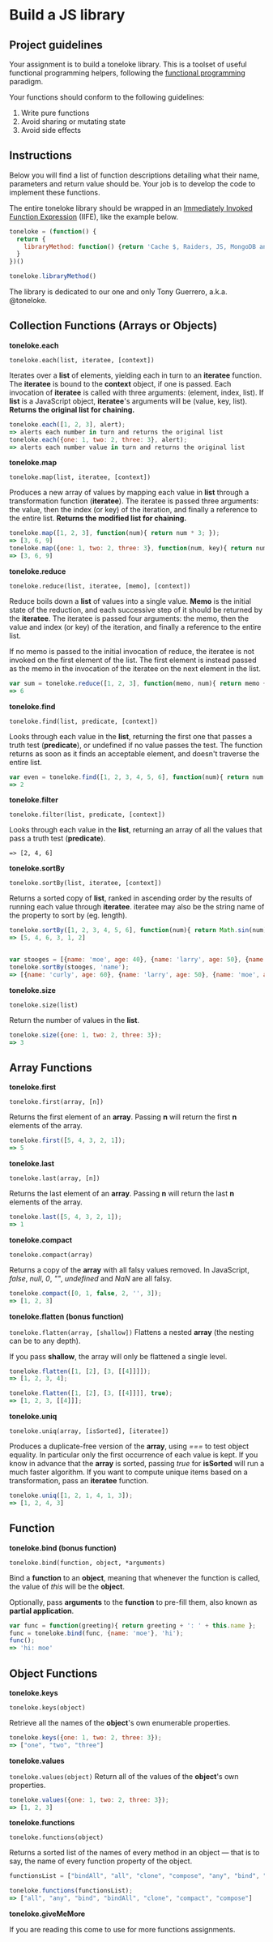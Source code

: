 # Build a JS library

## Project guidelines
Your assignment is to build a toneloke library.  This is a toolset of useful functional programming helpers, following the [functional programming](https://medium.com/javascript-scene/master-the-javascript-interview-what-is-functional-programming-7f218c68b3a0) paradigm.

Your functions should conform to the following guidelines:

1. Write pure functions
2. Avoid sharing or mutating state
3. Avoid side effects

## Instructions
Below you will find a list of function descriptions detailing what their name, parameters and return value should be. Your job is to develop the code to implement these functions.

The entire toneloke library should be wrapped in an [Immediately Invoked Function Expression](https://en.wikipedia.org/wiki/Immediately-invoked_function_expression) (IIFE), like the example below.

```javascript
toneloke = (function() {
  return {
    libraryMethod: function() {return 'Cache $, Raiders, JS, MongoDB and tacos rule!'}
  }
})()

toneloke.libraryMethod()
```

The library is dedicated to our one and only Tony Guerrero, a.k.a. @toneloke.


## Collection Functions (Arrays or Objects)

**toneloke.each**

`toneloke.each(list, iteratee, [context])`

Iterates over a **list** of elements, yielding each in turn to an **iteratee** function. The **iteratee** is bound to the **context** object, if one is passed. Each invocation of **iteratee** is called with three arguments: (element, index, list). If **list** is a JavaScript object, **iteratee**'s arguments will be (value, key, list). **Returns the original list for chaining.**

```javascript
toneloke.each([1, 2, 3], alert);
=> alerts each number in turn and returns the original list
toneloke.each({one: 1, two: 2, three: 3}, alert);
=> alerts each number value in turn and returns the original list
```


**toneloke.map**

`toneloke.map(list, iteratee, [context])`


Produces a new array of values by mapping each value in **list** through a transformation function (**iteratee**). The iteratee is passed three arguments: the value, then the index (or key) of the iteration, and finally a reference to the entire list. **Returns the modified list for chaining.**

```javascript
toneloke.map([1, 2, 3], function(num){ return num * 3; });
=> [3, 6, 9]
toneloke.map({one: 1, two: 2, three: 3}, function(num, key){ return num * 3; });
=> [3, 6, 9]
```

**toneloke.reduce**

`toneloke.reduce(list, iteratee, [memo], [context])`

Reduce boils down a **list** of values into a single value. **Memo** is the initial state of the reduction, and each successive step of it should be returned by the **iteratee**. The iteratee is passed four arguments: the memo, then the value and index (or key) of the iteration, and finally a reference to the entire list.

If no memo is passed to the initial invocation of reduce, the iteratee is not invoked on the first element of the list. The first element is instead passed as the memo in the invocation of the iteratee on the next element in the list.

```javascript
var sum = toneloke.reduce([1, 2, 3], function(memo, num){ return memo + num; }, 0);
=> 6
```


**toneloke.find**

`toneloke.find(list, predicate, [context])`

Looks through each value in the **list**, returning the first one that passes a truth test (**predicate**), or undefined if no value passes the test. The function returns as soon as it finds an acceptable element, and doesn't traverse the entire list.

```javascript
var even = toneloke.find([1, 2, 3, 4, 5, 6], function(num){ return num % 2 == 0; });
=> 2
```

**toneloke.filter**

`toneloke.filter(list, predicate, [context])`

Looks through each value in the **list**, returning an array of all the values that pass a truth test (**predicate**).

```javascriptvar evens = toneloke.filter([1, 2, 3, 4, 5, 6], function(num){ return num % 2 == 0; });
=> [2, 4, 6]
```

**toneloke.sortBy**

`toneloke.sortBy(list, iteratee, [context])`

Returns a sorted copy of **list**, ranked in ascending order by the results of running each value through **iteratee**. iteratee may also be the string name of the property to sort by (eg. length).

```javascript
toneloke.sortBy([1, 2, 3, 4, 5, 6], function(num){ return Math.sin(num); });
=> [5, 4, 6, 3, 1, 2]


var stooges = [{name: 'moe', age: 40}, {name: 'larry', age: 50}, {name: 'curly', age: 60}];
toneloke.sortBy(stooges, 'name');
=> [{name: 'curly', age: 60}, {name: 'larry', age: 50}, {name: 'moe', age: 40}];
```

**toneloke.size**

`toneloke.size(list)`

Return the number of values in the **list**.

```javascript
toneloke.size({one: 1, two: 2, three: 3});
=> 3
```

## Array Functions

**toneloke.first**

`toneloke.first(array, [n])`

Returns the first element of an **array**. Passing **n** will return the first **n** elements of the array.

```javascript
toneloke.first([5, 4, 3, 2, 1]);
=> 5
```


**toneloke.last**

`toneloke.last(array, [n])`

Returns the last element of an **array**. Passing **n** will return the last **n** elements of the array.

```javascript
toneloke.last([5, 4, 3, 2, 1]);
=> 1
```

**toneloke.compact**

`toneloke.compact(array)`

Returns a copy of the **array** with all falsy values removed. In JavaScript, _false_, _null_, _0_, _""_, _undefined_ and _NaN_ are all falsy.

```javascript
toneloke.compact([0, 1, false, 2, '', 3]);
=> [1, 2, 3]
```

**toneloke.flatten (bonus function)**

`toneloke.flatten(array, [shallow])`
Flattens a nested **array** (the nesting can be to any depth).

If you pass **shallow**, the array will only be flattened a single level.

```javascript
toneloke.flatten([1, [2], [3, [[4]]]]);
=> [1, 2, 3, 4];

toneloke.flatten([1, [2], [3, [[4]]]], true);
=> [1, 2, 3, [[4]]];
```

**toneloke.uniq**

`toneloke.uniq(array, [isSorted], [iteratee])`

Produces a duplicate-free version of the **array**, using _===_ to test object equality. In particular only the first occurrence of each value is kept. If you know in advance that the **array** is sorted, passing _true_ for **isSorted** will run a much faster algorithm. If you want to compute unique items based on a transformation, pass an **iteratee** function.

```javascript
toneloke.uniq([1, 2, 1, 4, 1, 3]);
=> [1, 2, 4, 3]
```

## Function

**toneloke.bind (bonus function)**

`toneloke.bind(function, object, *arguments)`

Bind a **function** to an **object**, meaning that whenever the function is called, the value of _this_ will be the **object**.

Optionally, pass **arguments** to the **function** to pre-fill them, also known as **partial application**.

```javascript
var func = function(greeting){ return greeting + ': ' + this.name };
func = toneloke.bind(func, {name: 'moe'}, 'hi');
func();
=> 'hi: moe'
```

## Object Functions

**toneloke.keys**

`toneloke.keys(object)`

Retrieve all the names of the **object**'s own enumerable properties.

```javascript
toneloke.keys({one: 1, two: 2, three: 3});
=> ["one", "two", "three"]
```

**toneloke.values**

`toneloke.values(object)`
Return all of the values of the **object**'s own properties.

```javascript
toneloke.values({one: 1, two: 2, three: 3});
=> [1, 2, 3]
```

**toneloke.functions**

`toneloke.functions(object)`

Returns a sorted list of the names of every method in an object — that is to say, the name of every function property of the object.

```javascript
functionsList = ["bindAll", "all", "clone", "compose", "any", "bind", "compact"]

toneloke.functions(functionsList);
=> ["all", "any", "bind", "bindAll", "clone", "compact", "compose"]
```

**toneloke.giveMeMore**

If you are reading this come to use for more functions assignments.
